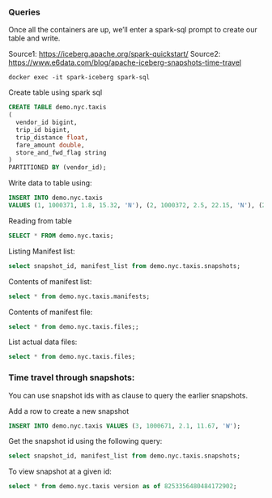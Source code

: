 ### Queries

Once all the containers are up, we’ll enter a spark-sql prompt to create our table and write.

Source1: https://iceberg.apache.org/spark-quickstart/
Source2: https://www.e6data.com/blog/apache-iceberg-snapshots-time-travel

```shell
docker exec -it spark-iceberg spark-sql
```

Create table using spark sql

```sql
CREATE TABLE demo.nyc.taxis
(
  vendor_id bigint,
  trip_id bigint,
  trip_distance float,
  fare_amount double,
  store_and_fwd_flag string
)
PARTITIONED BY (vendor_id);
```

Write data to table using:

```sql
INSERT INTO demo.nyc.taxis
VALUES (1, 1000371, 1.8, 15.32, 'N'), (2, 1000372, 2.5, 22.15, 'N'), (2, 1000373, 0.9, 9.01, 'N'), (1, 1000374, 8.4, 42.13, 'Y');
```

Reading from table

```sql
SELECT * FROM demo.nyc.taxis;
```


Listing Manifest list:
```sql
select snapshot_id, manifest_list from demo.nyc.taxis.snapshots;
```

Contents of manifest list:
```sql
select * from demo.nyc.taxis.manifests;
```

Contents of manifest file:
```sql
select * from demo.nyc.taxis.files;;
```

List actual data files:
```sql
select * from demo.nyc.taxis.files;
```
### Time travel through snapshots:
You can use snapshot ids with as clause to query the earlier snapshots.

Add a row to create a new snapshot
```sql
INSERT INTO demo.nyc.taxis VALUES (3, 1000671, 2.1, 11.67, 'W');
```

Get the snapshot id using the following query:
```sql
select snapshot_id, manifest_list from demo.nyc.taxis.snapshots;
```

To view snapshot at a given id:
```sql
select * from demo.nyc.taxis version as of 8253356480484172902;
```


